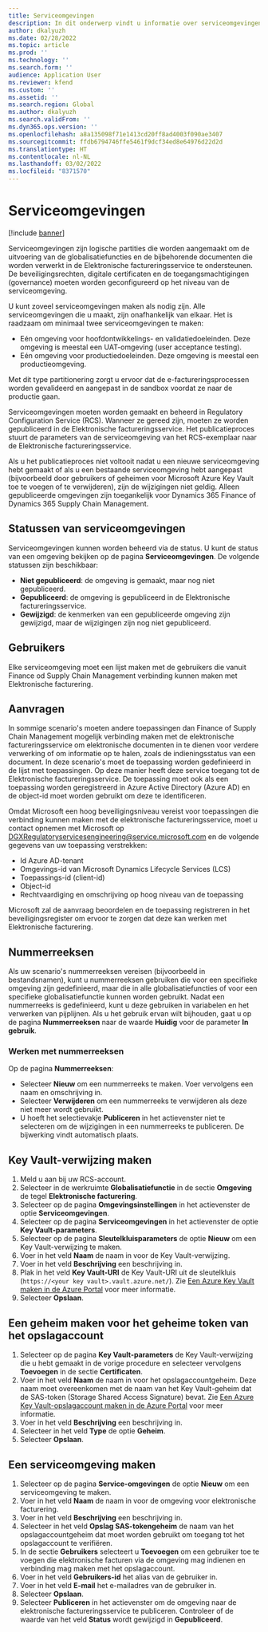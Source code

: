 ```yaml
---
title: Serviceomgevingen
description: In dit onderwerp vindt u informatie over serviceomgevingen voor elektronische facturering en uitleg over het instellen ervan.
author: dkalyuzh
ms.date: 02/28/2022
ms.topic: article
ms.prod: ''
ms.technology: ''
ms.search.form: ''
audience: Application User
ms.reviewer: kfend
ms.custom: ''
ms.assetid: ''
ms.search.region: Global
ms.author: dkalyuzh
ms.search.validFrom: ''
ms.dyn365.ops.version: ''
ms.openlocfilehash: a8a135098f71e1413cd20ff8ad4003f090ae3407
ms.sourcegitcommit: ffdb6794746ffe5461f9dcf34ed8e64976d22d2d
ms.translationtype: HT
ms.contentlocale: nl-NL
ms.lasthandoff: 03/02/2022
ms.locfileid: "8371570"
---
```

# <a name="service-environments"></a>Serviceomgevingen

[!include [banner](../includes/banner.md)]

Serviceomgevingen zijn logische partities die worden aangemaakt om de uitvoering van de globalisatiefuncties en de bijbehorende documenten die worden verwerkt in de Elektronische factureringsservice te ondersteunen. De beveiligingsrechten, digitale certificaten en de toegangsmachtigingen (governance) moeten worden geconfigureerd op het niveau van de serviceomgeving.

U kunt zoveel serviceomgevingen maken als nodig zijn. Alle serviceomgevingen die u maakt, zijn onafhankelijk van elkaar. Het is raadzaam om minimaal twee serviceomgevingen te maken:

- Eén omgeving voor hoofdontwikkelings- en validatiedoeleinden. Deze omgeving is meestal een UAT-omgeving (user acceptance testing).
- Eén omgeving voor productiedoeleinden. Deze omgeving is meestal een productieomgeving.

Met dit type partitionering zorgt u ervoor dat de e-factureringsprocessen worden gevalideerd en aangepast in de sandbox voordat ze naar de productie gaan.

Serviceomgevingen moeten worden gemaakt en beheerd in Regulatory Configuration Service (RCS). Wanneer ze gereed zijn, moeten ze worden gepubliceerd in de Elektronische factureringsservice. Het publicatieproces stuurt de parameters van de serviceomgeving van het RCS-exemplaar naar de Elektronische factureringsservice.

Als u het publicatieproces niet voltooit nadat u een nieuwe serviceomgeving hebt gemaakt of als u een bestaande serviceomgeving hebt aangepast (bijvoorbeeld door gebruikers of geheimen voor Microsoft Azure Key Vault toe te voegen of te verwijderen), zijn de wijzigingen niet geldig. Alleen gepubliceerde omgevingen zijn toegankelijk voor Dynamics 365 Finance of Dynamics 365 Supply Chain Management.

## <a name="service-environment-statuses"></a>Statussen van serviceomgevingen

Serviceomgevingen kunnen worden beheerd via de status. U kunt de status van een omgeving bekijken op de pagina **Serviceomgevingen**. De volgende statussen zijn beschikbaar:

- **Niet gepubliceerd**: de omgeving is gemaakt, maar nog niet gepubliceerd.
- **Gepubliceerd**: de omgeving is gepubliceerd in de Elektronische factureringsservice.
- **Gewijzigd**: de kenmerken van een gepubliceerde omgeving zijn gewijzigd, maar de wijzigingen zijn nog niet gepubliceerd.

## <a name="users"></a>Gebruikers

Elke serviceomgeving moet een lijst maken met de gebruikers die vanuit Finance od Supply Chain Management verbinding kunnen maken met Elektronische facturering.

## <a name="applications"></a>Aanvragen

In sommige scenario's moeten andere toepassingen dan Finance of Supply Chain Management mogelijk verbinding maken met de elektronische factureringsservice om elektronische documenten in te dienen voor verdere verwerking of om informatie op te halen, zoals de indieningsstatus van een document. In deze scenario's moet de toepassing worden gedefinieerd in de lijst met toepassingen. Op deze manier heeft deze service toegang tot de Elektronische factureringsservice. De toepassing moet ook als een toepassing worden geregistreerd in Azure Active Directory (Azure AD) en de object-id moet worden gebruikt om deze te identificeren. 

Omdat Microsoft een hoog beveiligingsniveau vereist voor toepassingen die verbinding kunnen maken met de elektronische factureringsservice, moet u contact opnemen met Microsoft op <DGXRegulatoryservicesengineering@service.microsoft.com> en de volgende gegevens van uw toepassing verstrekken:

- Id Azure AD-tenant
- Omgevings-id van Microsoft Dynamics Lifecycle Services (LCS)
- Toepassings-id (client-id)
- Object-id
- Rechtvaardiging en omschrijving op hoog niveau van de toepassing

Microsoft zal de aanvraag beoordelen en de toepassing registreren in het beveiligingsregister om ervoor te zorgen dat deze kan werken met Elektronische facturering.

## <a name="number-sequences"></a>Nummerreeksen

Als uw scenario's nummerreeksen vereisen (bijvoorbeeld in bestandsnamen), kunt u nummerreeksen gebruiken die voor een specifieke omgeving zijn gedefinieerd, maar die in alle globalisatiefuncties of voor een specifieke globalisatiefunctie kunnen worden gebruikt. Nadat een nummerreeks is gedefinieerd, kunt u deze gebruiken in variabelen en het verwerken van pijplijnen. Als u het gebruik ervan wilt bijhouden, gaat u op de pagina **Nummerreeksen** naar de waarde **Huidig** voor de parameter **In gebruik**.

### <a name="working-with-number-sequences"></a>Werken met nummerreeksen
Op de pagina **Nummerreeksen**: 

- Selecteer **Nieuw** om een nummerreeks te maken. Voer vervolgens een naam en omschrijving in. 
- Selecteer **Verwijderen** om een nummerreeks te verwijderen als deze niet meer wordt gebruikt.
- U hoeft het selectievakje **Publiceren** in het actievenster niet te selecteren om de wijzigingen in een nummerreeks te publiceren. De bijwerking vindt automatisch plaats.

## <a name="create-a-key-vault-reference"></a>Key Vault-verwijzing maken

1. Meld u aan bij uw RCS-account.
2. Selecteer in de werkruimte **Globalisatiefunctie** in de sectie **Omgeving** de tegel **Elektronische facturering**.
3. Selecteer op de pagina **Omgevingsinstellingen** in het actievenster de optie **Serviceomgevingen**.
4. Selecteer op de pagina **Serviceomgevingen** in het actievenster de optie **Key Vault-parameters**.
5. Selecteer op de pagina **Sleutelkluisparameters** de optie **Nieuw** om een Key Vault-verwijzing te maken.
6. Voer in het veld **Naam** de naam in voor de Key Vault-verwijzing.
7. Voer in het veld **Beschrijving** een beschrijving in.
8. Plak in het veld **Key Vault-URI** de Key Vault-URI uit de sleutelkluis (`https://<your key vault>.vault.azure.net/`). Zie [Een Azure Key Vault maken in de Azure Portal](e-invoicing-create-azure-key-vault-azure-portal.md) voor meer informatie.
9. Selecteer **Opslaan**.
    
## <a name="create-a-secret-for-the-storage-account-secret-token"></a>Een geheim maken voor het geheime token van het opslagaccount

1. Selecteer op de pagina **Key Vault-parameters** de Key Vault-verwijzing die u hebt gemaakt in de vorige procedure en selecteer vervolgens **Toevoegen** in de sectie **Certificaten**.
2. Voer in het veld **Naam** de naam in voor het opslagaccountgeheim. Deze naam moet overeenkomen met de naam van het Key Vault-geheim dat de SAS-token (Storage Shared Access Signature) bevat. Zie [Een Azure Key Vault-opslagaccount maken in de Azure Portal](e-invoicing-create-azure-storage-account-azure-portal.md) voor meer informatie. 
3. Voer in het veld **Beschrijving** een beschrijving in.
4. Selecteer in het veld **Type** de optie **Geheim**.
5. Selecteer **Opslaan**.
    
## <a name="create-a-service-environment"></a>Een serviceomgeving maken

1. Selecteer op de pagina **Service-omgevingen** de optie **Nieuw** om een serviceomgeving te maken.
2. Voer in het veld **Naam** de naam in voor de omgeving voor elektronische facturering.
3. Voer in het veld **Beschrijving** een beschrijving in.
4. Selecteer in het veld **Opslag SAS-tokengeheim** de naam van het opslagaccountgeheim dat moet worden gebruikt om toegang tot het opslagaccount te verifiëren.
5. In de sectie **Gebruikers** selecteert u **Toevoegen** om een gebruiker toe te voegen die elektronische facturen via de omgeving mag indienen en verbinding mag maken met het opslagaccount.
6. Voer in het veld **Gebruikers-id** het alias van de gebruiker in. 
7. Voer in het veld **E-mail** het e-mailadres van de gebruiker in.
8. Selecteer **Opslaan**.
9. Selecteer **Publiceren** in het actievenster om de omgeving naar de elektronische factureringsservice te publiceren. Controleer of de waarde van het veld **Status** wordt gewijzigd in **Gepubliceerd**.
